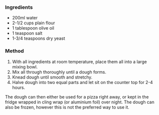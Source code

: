 ### Ingredients

* 200ml water
* 2-1/2 cups plain flour
* 1 tablespoon olive oil
* 1 teaspoon salt
* 1-3/4 teaspoons dry yeast


### Method

1. With all ingredients at room temperature, place them all into a large mixing bowl.
1. Mix all through thoroughly until a dough forms.
1. Knead dough until smooth and stretchy.
1. Halve dough into two equal parts and let sit on the counter top for 2-4 hours.

The dough can then either be used for a pizza right away, or kept in the fridge wrapped in cling wrap (or aluminium foil) over night. The dough can also be frozen, however this is not the preferred way to use it.
